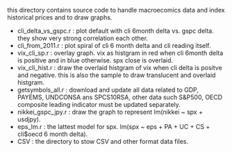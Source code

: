 
this directory contains source code to handle macroecomics data and index historical prices and to draw graphs.

* cli_delta_vs_gspc.r : plot default with cli 6month delta vs. gspc delta. they show very strong correlation each other.
* cli_from_2011.r : plot spiral of cli 6 month delta and cli reading itself. 
* vix_cli_sp.r : overlay graph. vix as histgram in red when cli 6month delta is positive and in blue otherwise. spx close is overlaid.
* vix_cli_hist.r : draw the overlaid  histgram of vix when cli delta is positve and negative. this is also the sample to draw translucent and overlaid histgram.
* getsymbols_all.r : download and update all data related to GDP, PAYEMS, UNDCONSA ans SPCS10RSA, other data such S&P500, OECD composite leading indicator must be updated separately.
* nikkei_gspc_jpy.r : draw the graph to represent lm(nikkei ~ spx + usdjpy).
* eps_lm.r : the lattest model for spx. lm(spx ~ eps + PA + UC + CS + cli$oecd 6 month delta).
* CSV : the directory to stow CSV and other format data files.

